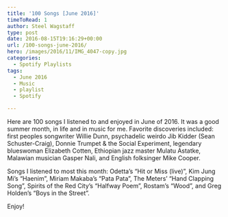 ```yaml
---
title: '100 Songs [June 2016]'
timeToRead: 1 
author: Steel Wagstaff
type: post
date: 2016-08-15T19:16:29+00:00
url: /100-songs-june-2016/
hero: /images/2016/11/IMG_4047-copy.jpg
categories:
  - Spotify Playlists
tags:
  - June 2016
  - Music
  - playlist
  - Spotify

---
```

Here are 100 songs I listened to and enjoyed in June of 2016. It was a good summer month, in life and in music for me. Favorite discoveries included: first peoples songwriter Willie Dunn, psychadelic weirdo Jib Kidder (Sean Schuster-Craig), Donnie Trumpet & the Social Experiment, legendary blueswoman Elizabeth Cotten, Ethiopian jazz master Mulatu Astatke, Malawian musician Gasper Nali, and English folksinger Mike Cooper.

Songs I listened to most this month: Odetta&#8217;s &#8220;Hit or Miss (live)&#8221;, Kim Jung Mi&#8217;s &#8220;Haenim&#8221;, Miriam Makaba&#8217;s &#8220;Pata Pata&#8221;, The Meters&#8217; &#8220;Hand Clapping Song&#8221;, Spirits of the Red City&#8217;s &#8220;Halfway Poem&#8221;, Rostam&#8217;s &#8220;Wood&#8221;, and Greg Holden&#8217;s &#8220;Boys in the Street&#8221;.

Enjoy!